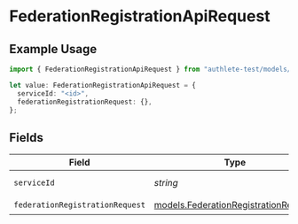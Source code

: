 # FederationRegistrationApiRequest

## Example Usage

```typescript
import { FederationRegistrationApiRequest } from "authlete-test/models/operations";

let value: FederationRegistrationApiRequest = {
  serviceId: "<id>",
  federationRegistrationRequest: {},
};
```

## Fields

| Field                                                                                 | Type                                                                                  | Required                                                                              | Description                                                                           |
| ------------------------------------------------------------------------------------- | ------------------------------------------------------------------------------------- | ------------------------------------------------------------------------------------- | ------------------------------------------------------------------------------------- |
| `serviceId`                                                                           | *string*                                                                              | :heavy_check_mark:                                                                    | A service ID.                                                                         |
| `federationRegistrationRequest`                                                       | [models.FederationRegistrationRequest](../../models/federationregistrationrequest.md) | :heavy_check_mark:                                                                    | N/A                                                                                   |